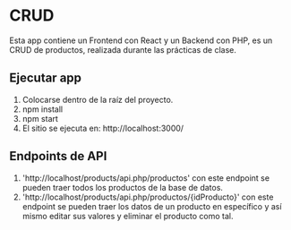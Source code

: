 # CRUD

Esta app contiene un Frontend con React y un Backend con PHP, es un CRUD de productos, realizada durante las prácticas de clase.

## Ejecutar app
1. Colocarse dentro de la raíz del proyecto.
2. npm install
3. npm start
4. El sitio se ejecuta en: http://localhost:3000/

## Endpoints de API
1. 'http://localhost/products/api.php/productos' con este endpoint se pueden traer todos los productos de la base de datos.
2. 'http://localhost/products/api.php/productos/{idProducto}' con este endpoint se pueden traer los datos de un producto en específico y así mismo editar sus valores y eliminar el producto como tal.

